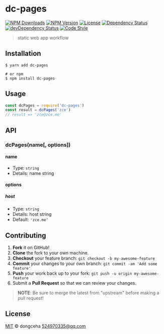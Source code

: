 # dc-pages

[![NPM Downloads][downloads-image]][downloads-url]
[![NPM Version][version-image]][version-url]
[![License][license-image]][license-url]
[![Dependency Status][dependency-image]][dependency-url]
[![devDependency Status][devdependency-image]][devdependency-url]
[![Code Style][style-image]][style-url]

> static web app workflow

## Installation

```shell
$ yarn add dc-pages

# or npm
$ npm install dc-pages
```

## Usage

<!-- TODO: Introduction of API use -->

```javascript
const dcPages = require('dc-pages')
const result = dcPages('zce')
// result => 'zce@zce.me'
```

## API

<!-- TODO: Introduction of API -->

### dcPages(name[, options])

#### name

- Type: `string`
- Details: name string

#### options

##### host

- Type: `string`
- Details: host string
- Default: `'zce.me'`

## Contributing

1. **Fork** it on GitHub!
2. **Clone** the fork to your own machine.
3. **Checkout** your feature branch: `git checkout -b my-awesome-feature`
4. **Commit** your changes to your own branch: `git commit -am 'Add some feature'`
5. **Push** your work back up to your fork: `git push -u origin my-awesome-feature`
6. Submit a **Pull Request** so that we can review your changes.

> **NOTE**: Be sure to merge the latest from "upstream" before making a pull request!

## License

[MIT](LICENSE) &copy; dongceha <524970335@qq.com>



[downloads-image]: https://img.shields.io/npm/dm/dc-pages.svg
[downloads-url]: https://npmjs.org/package/dc-pages
[version-image]: https://img.shields.io/npm/v/dc-pages.svg
[version-url]: https://npmjs.org/package/dc-pages
[license-image]: https://img.shields.io/github/license/dongceha/dc-pages.svg
[license-url]: https://github.com/dongceha/dc-pages/blob/master/LICENSE
[dependency-image]: https://img.shields.io/david/dongceha/dc-pages.svg
[dependency-url]: https://david-dm.org/dongceha/dc-pages
[devdependency-image]: https://img.shields.io/david/dev/dongceha/dc-pages.svg
[devdependency-url]: https://david-dm.org/dongceha/dc-pages?type=dev
[style-image]: https://img.shields.io/badge/code_style-standard-brightgreen.svg
[style-url]: https://standardjs.com
